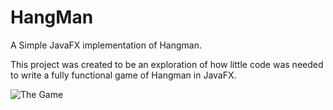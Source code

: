 # HangMan
A Simple JavaFX implementation of Hangman.

This project was created to be an exploration of how little code was needed to write a fully functional game of Hangman in JavaFX.

![The Game](https://imgur.com/LSGgmEj.png)


